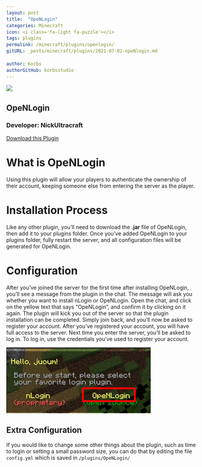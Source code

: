 ```yaml
---
layout: post
title:  "OpeNLogin"
categories: Minecraft
icon: <i class='fa-light fa-puzzle'></i>
tags: plugins
permalink: /minecraft/plugins/openlogin/
gitURL: _posts/minecraft/plugins/2021-07-02-opeNlogin.md

author: Korbs
authorGitHub: korbsstudio
---
```


<div class="install-plugin">
    <img src="https://www.spigotmc.org/data/resource_icons/57/57272.jpg?1617128675">
    <h2>OpeNLogin</h2>
    <h3>Developer: NickUltracraft</h3>
    <a href="https://www.spigotmc.org/resources/openlogin-1-7x-1-17x.57272">Download this Plugin</a>
</div>

# What is OpeNLogin

Using this plugin will allow your players to authenticate the ownership of their account, keeping someone else from entering the server as the player.

# Installation Process

Like any other plugin, you’ll need to download the __.jar__ file of OpeNLogin, then add it to your plugins folder. Once you’ve added OpeNLogin to your plugins folder, fully restart the server, and all configuration files will be generated for OpeNLogin.

# Configuration

After you’ve joined the server for the first time after installing OpeNLogin, you’ll see a message from the plugin in the chat. The message will ask you whether you want to install nLogin or OpeNLogin. Open the chat, and click on the yellow text that says “OpeNLogin”, and confirm it by clicking on it again. The plugin will kick you out of the server so that the plugin installation can be completed. Simply join back, and you’ll now be asked to register your account. After you’ve registered your account, you will have full access to the server. Next time you enter the server, you’ll be asked to log in. To log in, use the credentials you’ve used to register your account.

![image](../../../assets/images/posts/plugins/openlogin/install-choice.png)

## Extra Configuration

If you would like to change some other things about the plugin, such as time to login or setting a small password size, you can do that by editing the file `config.yml` which is saved in `/plugins/OpeNLogin/`